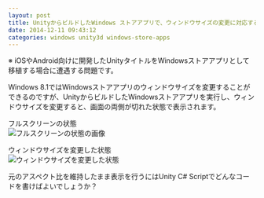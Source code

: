 ```yaml
---
layout: post
title: UnityからビルドしたWindows ストアアプリで、ウィンドウサイズの変更に対応するには？
date: 2014-12-11 09:43:12
categories: windows unity3d windows-store-apps
---
```

<!-- {% raw %} -->
<p>※ iOSやAndroid向けに開発したUnityタイトルをWindowsストアアプリとして移植する場合に遭遇する問題です。</p>

<p>Windows 8.1ではWindowsストアアプリのウィンドウサイズを変更することができるのですが、UnityからビルドしたWindowsストアアプリを実行し、ウィンドウサイズを変更すると、画面の両側が切れた状態で表示されます。</p>

<p>フルスクリーンの状態<br>
<img src="https://i.stack.imgur.com/r5ZLx.png" alt="フルスクリーンの状態の画像"></p>

<p>ウィンドウサイズを変更した状態<br>
<img src="https://i.stack.imgur.com/CDRqg.png" alt="ウィンドウサイズを変更した状態"></p>

<p>元のアスペクト比を維持したまま表示を行うにはUnity C# Scriptでどんなコードを書けばよいでしょうか？</p>
<!-- {% endraw %} -->

